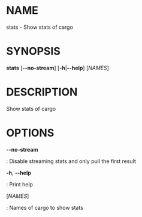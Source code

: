 # NAME

stats - Show stats of cargo

# SYNOPSIS

**stats** \[**\--no-stream**\] \[**-h**\|**\--help**\] \[*NAMES*\]

# DESCRIPTION

Show stats of cargo

# OPTIONS

**\--no-stream**

:   Disable streaming stats and only pull the first result

**-h**, **\--help**

:   Print help

\[*NAMES*\]

:   Names of cargo to show stats
